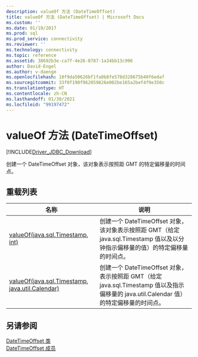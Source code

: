 ```yaml
---
description: valueOf 方法 (DateTimeOffset)
title: valueOf 方法 (DateTimeOffset) | Microsoft Docs
ms.custom: ''
ms.date: 01/19/2017
ms.prod: sql
ms.prod_service: connectivity
ms.reviewer: ''
ms.technology: connectivity
ms.topic: reference
ms.assetid: 38692b3e-ca7f-4e26-8787-1a34bb13c996
author: David-Engel
ms.author: v-daenge
ms.openlocfilehash: 10f9da50626bf1fa0b8fe578d328675b40f6edaf
ms.sourcegitcommit: 33f0f190f962059826e002be165a2bef4f9e350c
ms.translationtype: HT
ms.contentlocale: zh-CN
ms.lasthandoff: 01/30/2021
ms.locfileid: "99197472"
---
```

# <a name="valueof-method-datetimeoffset"></a>valueOf 方法 (DateTimeOffset)
[!INCLUDE[Driver_JDBC_Download](../../../includes/driver_jdbc_download.md)]

  创建一个 DateTimeOffset 对象，该对象表示按照距 GMT 的特定偏移量的时间点。  
  
## <a name="overload-list"></a>重载列表  
  
|名称|说明|  
|----------|-----------------|  
|[valueOf(java.sql.Timestamp, int)](../../../connect/jdbc/reference/valueof-method-java-sql-timestamp-int.md)|创建一个 DateTimeOffset 对象，该对象表示按照距 GMT（给定 java.sql.Timestamp 值以及以分钟指示偏移量的值）的特定偏移量的时间点。|  
|[valueOf(java.sql.Timestamp, java.util.Calendar)](../../../connect/jdbc/reference/valueof-method-java-sql-timestamp-java-util-calendar.md)|创建一个 DateTimeOffset 对象，表示按照距 GMT（给定 java.sql.Timestamp 值以及指示偏移量的 java.util.Calendar 值）的特定偏移量的时间点。|  
  
## <a name="see-also"></a>另请参阅  
 [DateTimeOffset 类](../../../connect/jdbc/reference/datetimeoffset-class.md)   
 [DateTimeOffset 成员](../../../connect/jdbc/reference/datetimeoffset-members.md)  
  
  
